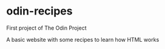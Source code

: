 # odin-recipes
First project of The Odin Project

A basic website with some recipes to learn how HTML works